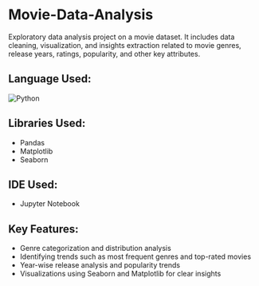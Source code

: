 # Movie-Data-Analysis
Exploratory data analysis project on a movie dataset. It includes data cleaning, visualization, and insights extraction related to movie genres, release years, ratings, popularity, and other key attributes.

## Language Used:<br>
![Python](https://img.shields.io/badge/python-3670A0?style=for-the-badge&logo=python&logoColor=ffdd54)
<br>
## Libraries Used:<br>
* Pandas<br>
* Matplotlib<br>
* Seaborn<br>
## IDE Used:<br>
* Jupyter Notebook<br>
## Key Features:<br>
* Genre categorization and distribution analysis<br>
* Identifying trends such as most frequent genres and top-rated movies<br>
* Year-wise release analysis and popularity trends<br>
* Visualizations using Seaborn and Matplotlib for clear insights<br>
